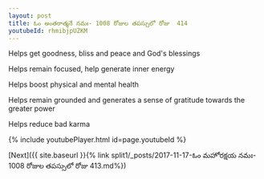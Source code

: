```yaml
---
layout: post
title: ఓం అంతరాత్మనే నమః- 1008 రోజుల తపస్సులో రోజు  414
youtubeId: rhmibjpUZKM
---
```

 
 
Helps get goodness, bliss and peace and God's blessings
 
Helps remain focused, help generate inner energy 
 
Helps boost physical and mental health 
 
Helps remain grounded and generates a sense of gratitude towards the greater power 
 
Helps reduce bad karma
 
 
 
 


{% include youtubePlayer.html id=page.youtubeId %}
 
[Next]({{ site.baseurl }}{% link  split1/_posts/2017-11-17-ఓం మహోరక్షయ నమః- 1008 రోజుల తపస్సులో రోజు  413.md%})
 
